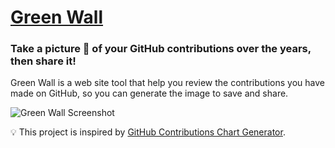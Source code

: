 # [Green Wall](https://green-wall.vercel.app/)

### Take a picture 📸 of your GitHub contributions over the years, then share it!

Green Wall is a web site tool that help you review the contributions you have made on GitHub, so you can generate the image to save and share.

![Green Wall Screenshot](https://user-images.githubusercontent.com/47730755/188365689-c8bfbccc-01d6-45e7-ae8e-084fbbdce75f.jpg)

💡 This project is inspired by [GitHub Contributions Chart Generator](https://github-contributions.vercel.app/).
